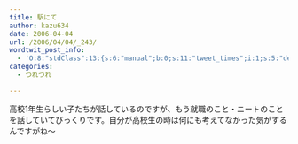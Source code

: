 ```yaml
---
title: 駅にて
author: kazu634
date: 2006-04-04
url: /2006/04/04/_243/
wordtwit_post_info:
  - 'O:8:"stdClass":13:{s:6:"manual";b:0;s:11:"tweet_times";i:1;s:5:"delay";i:0;s:7:"enabled";i:1;s:10:"separation";s:2:"60";s:7:"version";s:3:"3.7";s:14:"tweet_template";b:0;s:6:"status";i:2;s:6:"result";a:0:{}s:13:"tweet_counter";i:2;s:13:"tweet_log_ids";a:1:{i:0;i:2317;}s:9:"hash_tags";a:0:{}s:8:"accounts";a:1:{i:0;s:7:"kazu634";}}'
categories:
  - つれづれ

---
```

<div class="section">
<p>
    高校1年生らしい子たちが話しているのですが、もう就職のこと・ニートのことを話していてびっくりです。自分が高校生の時は何にも考えてなかった気がするんですがね～
</p>
</div>